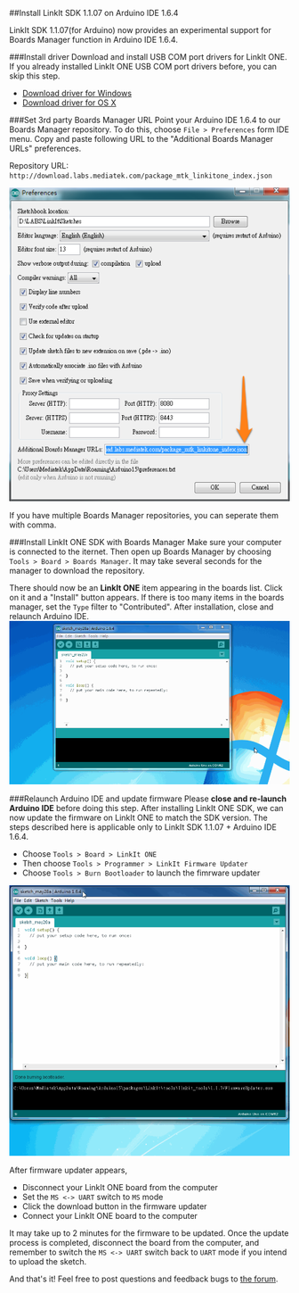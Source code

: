 ##Install LinkIt SDK 1.1.07 on Arduino IDE 1.6.4

LinkIt SDK 1.1.07(for Arduino) now provides an experimental support for Boards Manager function in Arduino IDE 1.6.4.

###Install driver
Download and install USB COM port drivers for LinkIt ONE. If you already installed LinkIt ONE USB COM port drivers before, you can skip this step. 
 * [Download driver for Windows][link2]
 * [Download driver for OS X][link1]

###Set 3rd party Boards Manager URL
Point your Arduino IDE 1.6.4 to our Boards Manager repository.
To do this, choose `File > Preferences` form IDE menu. Copy and paste following URL to the "Additional Boards Manager URLs" preferences. 

Repository URL: `http://download.labs.mediatek.com/package_mtk_linkitone_index.json`

![preference screenshot](images/preference_screenshot.png)

If you have multiple Boards Manager repositories, you can seperate them with comma.

###Install LinkIt ONE SDK with Boards Manager
Make sure your computer is connected to the iternet. Then open up Boards Manager by choosing `Tools > Board > Boards Manager`. It may take several seconds for the manager to download the repository. 

There should now be an **LinkIt ONE** item appearing in the boards list. Click on it and a "Install" button appears. If there is too many items in the boards manager, set the `Type` filter to "Contributed". After installation, close and relaunch Arduino IDE.
![Boards Manager Install](images/boardsmanager_install.gif)

###Relaunch Arduino IDE and update firmware
Please **close and re-launch Arduino IDE** before doing this step. After installing LinkIt ONE SDK, we can now update the firmware on LinkIt ONE to match the SDK version. The steps described here is applicable only to LinkIt SDK 1.1.07 + Arduino IDE 1.6.4.

 - Choose `Tools > Board > LinkIt ONE`
 - Then choose `Tools > Programmer > LinkIt Firmware Updater`
 - Choose `Tools > Burn Bootloader` to launch the fimrware updater

![Launch Firmware Updater](images/update_firmware.gif)

After firmware updater appears,
 - Disconnect your LinkIt ONE board from the computer
 - Set the `MS <-> UART` switch to `MS` mode
 - Click the download button in the firmware updater
 - Connect your LinkIt ONE board to the computer

It may take up to 2 minutes for the firmware to be updated. Once the update process is completed, disconnect the board from the computer, and remember to switch the `MS <-> UART` switch back to `UART` mode if you intend to upload the sketch.

And that's it! Feel free to post questions and feedback bugs to [the forum][link3].
 
[link1]: http://download.labs.mediatek.com/mediatek_linkit_os-x-com-port-driver.zip
[link2]: http://download.labs.mediatek.com/mediatek_linkit_windows-com-port-driver.zip
[link3]: http://labs.mediatek.com/forums/forums/list.page
